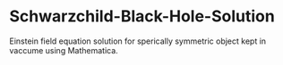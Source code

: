 # Schwarzchild-Black-Hole-Solution
Einstein field equation solution for sperically symmetric object kept in vaccume using Mathematica.
